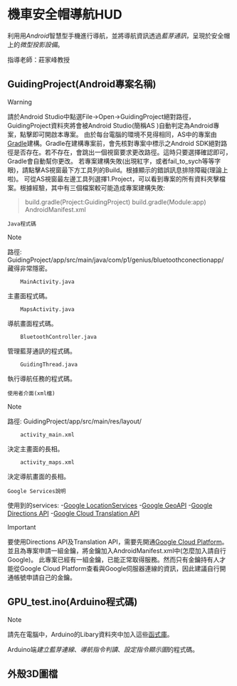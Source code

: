 機車安全帽導航HUD
===============================
利用用*Android*智慧型手機進行導航，並將導航資訊透過*藍芽通訊*，呈現於安全帽上的*微型投影設備*。

指導老師：莊家峰教授

GuidingProject(Android專案名稱)
--------------------------------
>[!WARNING]
>請於Android Studio中點選File->Open->GuidingProject絕對路徑，GuidingProject資料夾將會被Android Studio(簡稱AS
)自動判定為Android專案，點擊即可開啟本專案。
>由於每台電腦的環境不見得相同，AS中的專案由[Gradle](http://www.cnscnjtc.com/android/20161119/25836.html)建構。Gradle在建構專案前，會先核對專案中標示之Android SDK絕對路徑是否存在。若不存在，會跳出一個視窗要求更改路徑。這時只要選擇確認即可，Gradle會自動幫你更改。
>若專案建構失敗(出現紅字，或者fail_to_sych等等字眼)，請點擊AS視窗最下方工具列的Build。根據顯示的錯誤訊息排除障礙(理論上啦)。
>可從AS視窗最左邊工具列選擇1.Project，可以看到專案的所有資料夾擊檔案。根據經驗，其中有三個檔案較可能造成專案建構失敗:
>>build.gradle(Project:GuidingProject)
>>build.gradle(Module:app)
>>AndroidManifest.xml

    Java程式碼
>[!NOTE]
>路徑: GuidingProject/app/src/main/java/com/p1/genius/bluetoothconectionapp/
>藏得非常隱密。

        MainActivity.java
主畫面程式碼。

        MapsActivity.java
導航畫面程式碼。

        BluetoothController.java
管理藍芽通訊的程式碼。

        GuidingThread.java
執行導航任務的程式碼。


    使用者介面(xml檔)
>[!NOTE]
>路徑: GuidingProject/app/src/main/res/layout/

        activity_main.xml
決定主畫面的長相。

        activity_maps.xml
決定導航畫面的長相。

    Google Services說明
使用到的services:
-[Google LocationServices](https://developers.google.com/android/reference/com/google/android/gms/location/LocationServices)
-[Google GeoAPI](https://developers.google.com/maps/documentation/geolocation/intro)
-[Google Directions API](https://developers.google.com/maps/documentation/directions/intro)
-[Google Cloud Translation API](https://cloud.google.com/translate/docs/)

>[!IMPORTANT]
>要使用Directions API及Translation API，需要先開通[Google Cloud Platform](https://cloud.google.com/)。
>並且為專案申請一組金鑰，將金鑰加入AndroidManifest.xml中(怎麼加入請自行Google)。
>此專案已經有一組金鑰，已能正常取得服務。然而只有金鑰持有人才能從Google Cloud Platform查看與Google伺服器連線的資訊，因此建議自行開通帳號申請自己的金鑰。

GPU_test.ino(Arduino程式碼)
----------------------------
> [!NOTE]
>請先在電腦中，Arduino的Libary資料夾中加入這些[函式庫](https://drive.google.com/open?id=1BN2cVhkNcPo1DAjy2CpQeJpGof3ncZrU)。

Arduino端*建立藍芽連線*、*導航指令判讀*、*設定指令顯示圖*的程式碼。

外殼3D圖檔
----------------
